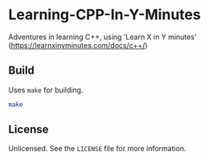 
# Learning-CPP-In-Y-Minutes

Adventures in learning C++, using 'Learn X in Y minutes' (https://learnxinyminutes.com/docs/c++/)

## Build

Uses `make` for building.

```sh
make
```

## License

Unlicensed. See the `LICENSE` file for more information.
